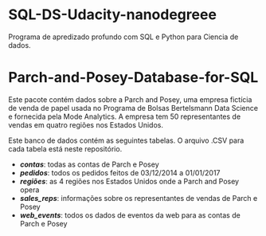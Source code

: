 # SQL-DS-Udacity-nanodegreee
Programa de apredizado profundo com SQL e Python para Ciencia de dados.

#  Parch-and-Posey-Database-for-SQL
Este pacote contém dados sobre a Parch and Posey, uma empresa fictícia de venda de papel usada no Programa de Bolsas Bertelsmann Data Science e fornecida pela Mode Analytics. A empresa tem 50 representantes de vendas em quatro regiões nos Estados Unidos.

Este banco de dados contém as seguintes tabelas. O arquivo .CSV para cada tabela está neste repositório.
<ul>
  <li><i><b>contas</b></i>: todas as contas de Parch e Posey</li>
  <li><i><b>pedidos</i></b>: todos os pedidos feitos de 03/12/2014 a 01/01/2017</li>
  <li><i><b>regiões</i></b>: as 4 regiões nos Estados Unidos onde a Parch and Posey opera</li>
  <li><i><b>sales_reps</i></b>: informações sobre os representantes de vendas de Parch e Posey</li>
  <li><i><b>web_events</i></b>: todos os dados de eventos da web para as contas de Parch e Posey</li>
</ul>


